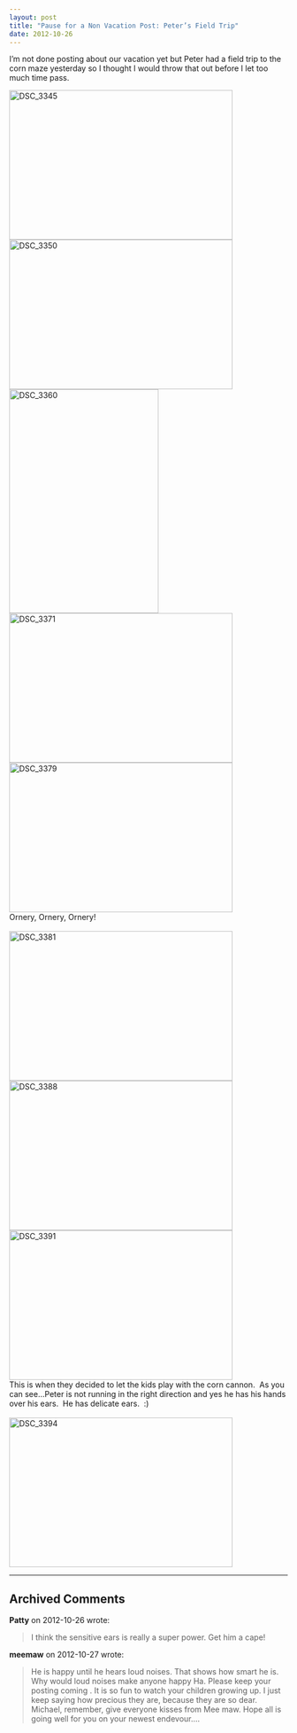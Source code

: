 ```yaml
---
layout: post
title: "Pause for a Non Vacation Post: Peter’s Field Trip"
date: 2012-10-26
---
```


<p>I’m not done posting about our vacation yet but Peter had a field trip to the corn maze yesterday so I thought I would throw that out before I let too much time pass. </p>  <p><a href="http://www.thepaladinos.com/image.axd?picture=Windows-Live-Writer/Pause-for-a-Non-Vacation-Post-Peters-Fie/3D5F212A/DSC_3345.jpg" target="_blank"><img style="background-image: none; border-bottom: 0px; border-left: 0px; margin: 0px; padding-left: 0px; padding-right: 0px; display: inline; border-top: 0px; border-right: 0px; padding-top: 0px" title="DSC_3345" border="0" alt="DSC_3345" src="http://www.thepaladinos.com/image.axd?picture=Windows-Live-Writer/Pause-for-a-Non-Vacation-Post-Peters-Fie/2101B93D/DSC_3345_thumb.jpg" width="404" height="270" /></a><a href="http://www.thepaladinos.com/image.axd?picture=Windows-Live-Writer/Pause-for-a-Non-Vacation-Post-Peters-Fie/40446010/DSC_3350.jpg" target="_blank"><img style="background-image: none; border-bottom: 0px; border-left: 0px; margin: 0px; padding-left: 0px; padding-right: 0px; display: inline; border-top: 0px; border-right: 0px; padding-top: 0px" title="DSC_3350" border="0" alt="DSC_3350" src="http://www.thepaladinos.com/image.axd?picture=Windows-Live-Writer/Pause-for-a-Non-Vacation-Post-Peters-Fie/6FB2CEDC/DSC_3350_thumb.jpg" width="404" height="270" /></a><a href="http://www.thepaladinos.com/image.axd?picture=Windows-Live-Writer/Pause-for-a-Non-Vacation-Post-Peters-Fie/75F9A56A/DSC_3360.jpg" target="_blank"><img style="background-image: none; border-bottom: 0px; border-left: 0px; margin: 0px; padding-left: 0px; padding-right: 0px; display: inline; border-top: 0px; border-right: 0px; padding-top: 0px" title="DSC_3360" border="0" alt="DSC_3360" src="http://www.thepaladinos.com/image.axd?picture=Windows-Live-Writer/Pause-for-a-Non-Vacation-Post-Peters-Fie/64C5C7C7/DSC_3360_thumb.jpg" width="270" height="404" /></a>    <br /><a href="http://www.thepaladinos.com/image.axd?picture=Windows-Live-Writer/Pause-for-a-Non-Vacation-Post-Peters-Fie/3CB318A8/DSC_3371.jpg" target="_blank"><img style="background-image: none; border-bottom: 0px; border-left: 0px; padding-left: 0px; padding-right: 0px; display: inline; border-top: 0px; border-right: 0px; padding-top: 0px" title="DSC_3371" border="0" alt="DSC_3371" src="http://www.thepaladinos.com/image.axd?picture=Windows-Live-Writer/Pause-for-a-Non-Vacation-Post-Peters-Fie/658E07E4/DSC_3371_thumb.jpg" width="404" height="270" /></a>    <br /><a href="http://www.thepaladinos.com/image.axd?picture=Windows-Live-Writer/Pause-for-a-Non-Vacation-Post-Peters-Fie/449A953D/DSC_3379.jpg" target="_blank"><img style="background-image: none; border-bottom: 0px; border-left: 0px; margin: 0px; padding-left: 0px; padding-right: 0px; display: inline; border-top: 0px; border-right: 0px; padding-top: 0px" title="DSC_3379" border="0" alt="DSC_3379" src="http://www.thepaladinos.com/image.axd?picture=Windows-Live-Writer/Pause-for-a-Non-Vacation-Post-Peters-Fie/789F0EC3/DSC_3379_thumb.jpg" width="404" height="270" /></a>    <br />Ornery, Ornery, Ornery!    <br />    <br /><a href="http://www.thepaladinos.com/image.axd?picture=Windows-Live-Writer/Pause-for-a-Non-Vacation-Post-Peters-Fie/5ECAD894/DSC_3381.jpg" target="_blank"><img style="background-image: none; border-bottom: 0px; border-left: 0px; margin: 0px; padding-left: 0px; padding-right: 0px; display: inline; border-top: 0px; border-right: 0px; padding-top: 0px" title="DSC_3381" border="0" alt="DSC_3381" src="http://www.thepaladinos.com/image.axd?picture=Windows-Live-Writer/Pause-for-a-Non-Vacation-Post-Peters-Fie/4BE62F1D/DSC_3381_thumb.jpg" width="404" height="270" /></a><a href="http://www.thepaladinos.com/image.axd?picture=Windows-Live-Writer/Pause-for-a-Non-Vacation-Post-Peters-Fie/4AA1963E/DSC_3388.jpg" target="_blank"><img style="background-image: none; border-bottom: 0px; border-left: 0px; margin: 0px; padding-left: 0px; padding-right: 0px; display: inline; border-top: 0px; border-right: 0px; padding-top: 0px" title="DSC_3388" border="0" alt="DSC_3388" src="http://www.thepaladinos.com/image.axd?picture=Windows-Live-Writer/Pause-for-a-Non-Vacation-Post-Peters-Fie/5C9DB3FE/DSC_3388_thumb.jpg" width="404" height="270" /></a><a href="http://www.thepaladinos.com/image.axd?picture=Windows-Live-Writer/Pause-for-a-Non-Vacation-Post-Peters-Fie/66EED85E/DSC_3391.jpg" target="_blank"><img style="background-image: none; border-bottom: 0px; border-left: 0px; margin: 0px; padding-left: 0px; padding-right: 0px; display: inline; border-top: 0px; border-right: 0px; padding-top: 0px" title="DSC_3391" border="0" alt="DSC_3391" src="http://www.thepaladinos.com/image.axd?picture=Windows-Live-Writer/Pause-for-a-Non-Vacation-Post-Peters-Fie/033C1A7F/DSC_3391_thumb.jpg" width="404" height="270" /></a>    <br />This is when they decided to let the kids play with the corn cannon.&#160; As you can see…Peter is not running in the right direction and yes he has his hands over his ears.&#160; He has delicate ears.&#160; :)&#160; <br />    <br /><a href="http://www.thepaladinos.com/image.axd?picture=Windows-Live-Writer/Pause-for-a-Non-Vacation-Post-Peters-Fie/2931CAD5/DSC_3394.jpg" target="_blank"><img style="background-image: none; border-bottom: 0px; border-left: 0px; padding-left: 0px; padding-right: 0px; display: inline; border-top: 0px; border-right: 0px; padding-top: 0px" title="DSC_3394" border="0" alt="DSC_3394" src="http://www.thepaladinos.com/image.axd?picture=Windows-Live-Writer/Pause-for-a-Non-Vacation-Post-Peters-Fie/79470346/DSC_3394_thumb.jpg" width="404" height="270" /></a></p>


---

## Archived Comments

**Patty** on 2012-10-26 wrote:

> I think the sensitive ears is really a super power. Get him a cape!

**meemaw** on 2012-10-27 wrote:

> He is happy until he hears loud noises.  That shows how smart he is.  Why would loud noises make anyone happy Ha.  Please keep your posting coming .  It is so fun to watch your children growing up.  I just keep saying how precious they are,  because they are so dear. Michael, remember, give everyone kisses from Mee maw. Hope all is going well for you on your newest endevour....
